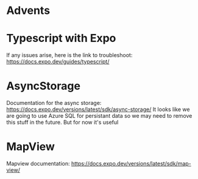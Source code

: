 # Advents

# Typescript with Expo

If any issues arise, here is the link to troubleshoot: https://docs.expo.dev/guides/typescript/

# AsyncStorage

Documentation for the async storage: https://docs.expo.dev/versions/latest/sdk/async-storage/
It looks like we are going to use Azure SQL for persistant data so we may need to remove this stuff in the future. But for now it's useful

# MapView

Mapview documentation: https://docs.expo.dev/versions/latest/sdk/map-view/
